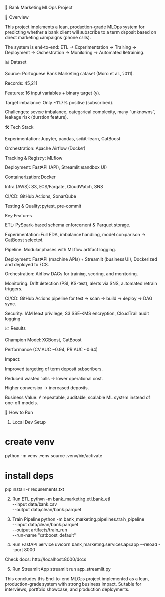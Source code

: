 🏦 Bank Marketing MLOps Project

📌 Overview

This project implements a lean, production-grade MLOps system for predicting whether a bank client will subscribe to a term deposit based on direct marketing campaigns (phone calls).

The system is end-to-end:
ETL → Experimentation → Training → Deployment → Orchestration → Monitoring → Automated Retraining.

📊 Dataset

Source: Portuguese Bank Marketing dataset (Moro et al., 2011).

Records: 45,211

Features: 16 input variables + binary target (y).

Target imbalance: Only ~11.7% positive (subscribed).

Challenges: severe imbalance, categorical complexity, many “unknowns”, leakage risk (duration feature).

🛠️ Tech Stack

Experimentation: Jupyter, pandas, scikit-learn, CatBoost

Orchestration: Apache Airflow (Docker)

Tracking & Registry: MLflow

Deployment: FastAPI (API), Streamlit (sandbox UI)

Containerization: Docker

Infra (AWS): S3, ECS/Fargate, CloudWatch, SNS

CI/CD: GitHub Actions, SonarQube

Testing & Quality: pytest, pre-commit

Key Features

ETL: PySpark-based schema enforcement & Parquet storage.

Experimentation: Full EDA, imbalance handling, model comparison → CatBoost selected.

Pipeline: Modular phases with MLflow artifact logging.

Deployment: FastAPI (machine APIs) + Streamlit (business UI), Dockerized and deployed to ECS.

Orchestration: Airflow DAGs for training, scoring, and monitoring.

Monitoring: Drift detection (PSI, KS-test), alerts via SNS, automated retrain triggers.

CI/CD: GitHub Actions pipeline for test → scan → build → deploy → DAG sync.

Security: IAM least privilege, S3 SSE-KMS encryption, CloudTrail audit logging.

📈 Results

Champion Model: XGBoost, CatBoost

Performance (CV AUC ~0.94, PR AUC ~0.64)

Impact:

Improved targeting of term deposit subscribers.

Reduced wasted calls → lower operational cost.

Higher conversion → increased deposits.

Business Value:
A repeatable, auditable, scalable ML system instead of one-off models.

🧪 How to Run
1. Local Dev Setup
# create venv
python -m venv .venv
source .venv/bin/activate

# install deps
pip install -r requirements.txt

2. Run ETL
python -m bank_marketing.etl.bank_etl \
  --input data/bank.csv \
  --output data/clean/bank.parquet

3. Train Pipeline
python -m bank_marketing.pipelines.train_pipeline \
  --input data/clean/bank.parquet \
  --output artifacts/train_run \
  --run-name "catboost_default"

4. Run FastAPI Service
uvicorn bank_marketing.services.api:app --reload --port 8000


Check docs: http://localhost:8000/docs

5. Run Streamlit App
streamlit run app_streamlit.py

This concludes this End-to-end MLOps project implemented as a lean, production-grade system with strong business impact. Suitable for interviews, portfolio showcase, and production deployments.
